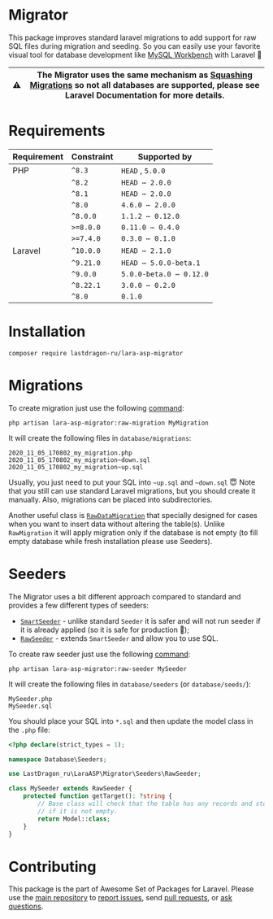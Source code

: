 # Migrator

This package improves standard laravel migrations to add support for raw SQL files during migration and seeding. So you can easily use your favorite visual tool for database development like [MySQL Workbench](https://www.mysql.com/products/workbench/) with Laravel 🥳

| :warning: | The Migrator uses the same mechanism as [Squashing Migrations](https://laravel.com/docs/migrations#squashing-migrations) so not all databases are supported, please see Laravel Documentation for more details. |
|:---------:|:---------------------------------------------------------------------------------------------------------------------------------------------------------------------------------------------------------------:|

[include:exec]: <../../dev/artisan lara-asp-documentator:requirements>
[//]: # (start: 7345502de8e33b9f2179e1d5e492a19bdc4b3d1012d77ee610aa6205dad3530b)
[//]: # (warning: Generated automatically. Do not edit.)

# Requirements

| Requirement  | Constraint          | Supported by |
|--------------|---------------------|------------------|
|  PHP  | `^8.3` |  `HEAD`  ,  `5.0.0`   |
|  | `^8.2` |   `HEAD ⋯ 2.0.0`   |
|  | `^8.1` |   `HEAD ⋯ 2.0.0`   |
|  | `^8.0` |   `4.6.0 ⋯ 2.0.0`   |
|  | `^8.0.0` |   `1.1.2 ⋯ 0.12.0`   |
|  | `>=8.0.0` |   `0.11.0 ⋯ 0.4.0`   |
|  | `>=7.4.0` |   `0.3.0 ⋯ 0.1.0`   |
|  Laravel  | `^10.0.0` |   `HEAD ⋯ 2.1.0`   |
|  | `^9.21.0` |   `HEAD ⋯ 5.0.0-beta.1`   |
|  | `^9.0.0` |   `5.0.0-beta.0 ⋯ 0.12.0`   |
|  | `^8.22.1` |   `3.0.0 ⋯ 0.2.0`   |
|  | `^8.0` |  `0.1.0`   |

[//]: # (end: 7345502de8e33b9f2179e1d5e492a19bdc4b3d1012d77ee610aa6205dad3530b)

# Installation

```shell
composer require lastdragon-ru/lara-asp-migrator
```

# Migrations

To create migration just use the following [command](./docs/commands/raw-migration.md):

```shell
php artisan lara-asp-migrator:raw-migration MyMigration
```

It will create the following files in `database/migrations`:

```text
2020_11_05_170802_my_migration.php
2020_11_05_170802_my_migration~down.sql
2020_11_05_170802_my_migration~up.sql
```

Usually, you just need to put your SQL into `~up.sql` and `~down.sql` 😇 Note that you still can use standard Laravel migrations, but you should create it manually. Also, migrations can be placed into subdirectories.

Another useful class is [`RawDataMigration`](./src/Migrations/RawDataMigration.php) that specially designed for cases when you want to insert data without altering the table(s). Unlike `RawMigration` it will apply migration only if the database is not empty (to fill empty database while fresh installation please use Seeders).

# Seeders

The Migrator uses a bit different approach compared to standard and provides a few different types of seeders:

* [`SmartSeeder`](./src/Seeders/SmartSeeder.php) - unlike standard `Seeder` it is safer and will not run seeder if it is already applied (so it is safe for production 🤩);
* [`RawSeeder`](./src/Seeders/RawSeeder.php) - extends `SmartSeeder` and allow you to use SQL.

To create raw seeder just use the following [command](./docs/commands/raw-seeder.md):

```shell
php artisan lara-asp-migrator:raw-seeder MySeeder
```

It will create the following files in `database/seeders` (or `database/seeds/`):

```text
MySeeder.php
MySeeder.sql
```

You should place your SQL into `*.sql` and then update the model class in the `.php` file:

```php
<?php declare(strict_types = 1);

namespace Database\Seeders;

use LastDragon_ru\LaraASP\Migrator\Seeders\RawSeeder;

class MySeeder extends RawSeeder {
    protected function getTarget(): ?string {
        // Base class will check that the table has any records and stop seeding
        // if it is not empty.
        return Model::class;
    }
}
```

[include:file]: ../../docs/shared/Contributing.md
[//]: # (start: 0001ad9d31b5a203286c531c6880292795cb49f2074223b60ae12c6faa6c42eb)
[//]: # (warning: Generated automatically. Do not edit.)

# Contributing

This package is the part of Awesome Set of Packages for Laravel. Please use the [main repository](https://github.com/LastDragon-ru/lara-asp) to [report issues](https://github.com/LastDragon-ru/lara-asp/issues), send [pull requests](https://github.com/LastDragon-ru/lara-asp/pulls), or [ask questions](https://github.com/LastDragon-ru/lara-asp/discussions).

[//]: # (end: 0001ad9d31b5a203286c531c6880292795cb49f2074223b60ae12c6faa6c42eb)
